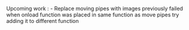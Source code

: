 Upcoming work : -
Replace moving pipes with images previously failed when onload function was placed in 
same function as move pipes try adding it to different function